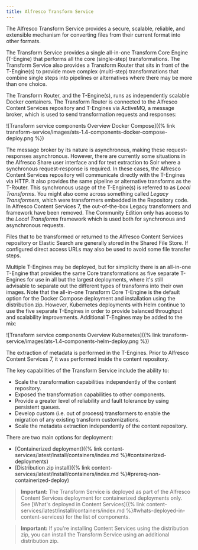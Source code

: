 ```yaml
---
title: Alfresco Transform Service
---
```


The Alfresco Transform Service provides a secure, scalable, reliable, and extensible mechanism for converting files from 
their current format into other formats.

The Transform Service provides a single all-in-one Transform Core Engine (T-Engine) that performs all the core 
(single-step) transformations. The Transform Service also provides a Transform Router that sits in front of the
T-Engine(s) to provide move complex (multi-step) transformations that combine single steps into pipelines or
alternatives where there may be more than one choice. 

The Transform Router, and the T-Engine(s), runs as independently scalable Docker containers. The Transform Router is 
connected to the Alfresco Content Services repository and T-Engines via ActiveMQ, a message broker, which is used to
send transformation requests and responses:

![Transform service components Overview Docker Compose]({% link transform-service/images/ats-1.4-components-docker-compose-deploy.png %})

The message broker by its nature is asynchronous, making these request-responses asynchronous. However, there are
currently some situations in the Alfresco Share user interface and for text extraction to Solr where a synchronous
request-response is required. In these cases, the Alfresco Content Services repository will communicate directly with
the T-Engines via HTTP. It also provides the same pipeline or alternative transforms as the T-Router. This synchronous
usage of the T-Engine(s) is referred to as *Local Transforms*. You might also come across something called *Legacy 
Transformers*, which were transformers embedded in the Repository code. In Alfresco Content Services 7, the
out-of-the-box Legacy transformers and framework have been removed. The Community Edition only has access
to the *Local Transforms* framework which is used both for synchronous and asynchronous requests.

Files that to be transformed or returned to the Alfresco Content Services repository or Elastic Search are generally
stored in the Shared File Store. If configured direct access URLs may also be used to avoid some file transfer steps.

Multiple T-Engines may be deployed, but for simplicity there is an all-in-one T-Engine that provides the same
Core transformations as five separate T-Engines for use in all but the largest deployments, where it's still  
advisable to separate out the different types of transforms into their own images. Note that the all-in-one 
Transform Core T-Engine is the default option for the Docker Compose deployment and installation using the distribution zip.
However, Kubernetes deployments with Helm continue to use the five separate T-Engines in order to provide balanced 
throughput and scalability improvements. Additional T-Engines may be added to the mix:

![Transform service components Overview Kubernetes]({% link transform-service/images/ats-1.4-components-helm-deploy.png %})

The extraction of metadata is performed in the T-Engines. Prior to Alfresco Content Services 7, it was performed inside
the content repository.

The key capabilities of the Transform Service include the ability to:

* Scale the transformation capabilities independently of the content repository.
* Exposed the transformation capabilities to other components.
* Provide a greater level of reliability and fault tolerance by using persistent queues.
* Develop custom (i.e. out of process) transformers to enable the migration of any existing transform customizations.
* Scale the metadata extraction independently of the content repository.

There are two main options for deployment: 

* [Containerized deployment]({% link content-services/latest/install/containers/index.md %}#containerized-deployments)
* [Distribution zip install]({% link content-services/latest/install/containers/index.md %}#prereq-non-containerized-deploy)

>**Important:** The Transform Service is deployed as part of the Alfresco Content Services deployment for containerized 
>deployments only. See [What's deployed in Content Services]({% link content-services/latest/install/containers/index.md %}#whats-deployed-in-content-services) 
>for the list of components.

>**Important:** If you're installing Content Services using the distribution zip, you can install the Transform Service 
>using an additional distribution zip.
